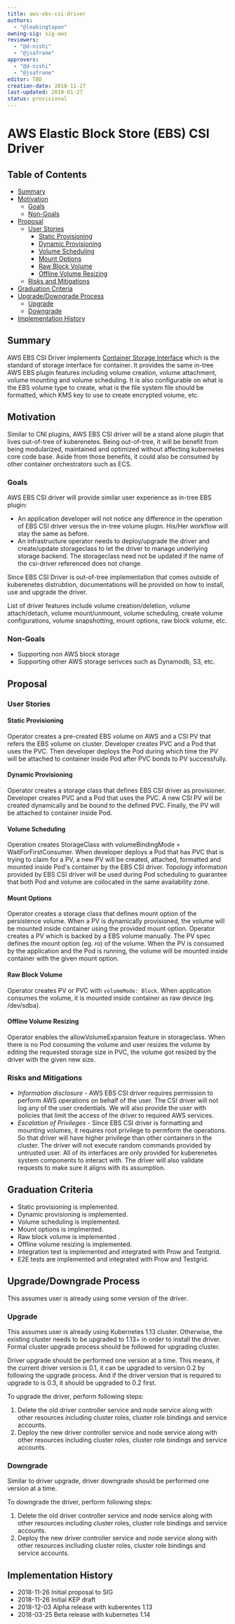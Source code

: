 ```yaml
---
title: aws-ebs-csi-driver
authors:
  - "@leakingtapan"
owning-sig: sig-aws
reviewers:
  - "@d-nishi"
  - "@jsafrane"
approvers:
  - "@d-nishi"
  - "@jsafrane"
editor: TBD
creation-date: 2018-11-27
last-updated: 2019-01-27
status: provisional
---
```


# AWS Elastic Block Store (EBS) CSI Driver

## Table of Contents

<!-- toc -->
- [Summary](#summary)
- [Motivation](#motivation)
  - [Goals](#goals)
  - [Non-Goals](#non-goals)
- [Proposal](#proposal)
  - [User Stories](#user-stories)
    - [Static Provisioning](#static-provisioning)
    - [Dynamic Provisioning](#dynamic-provisioning)
    - [Volume Scheduling](#volume-scheduling)
    - [Mount Options](#mount-options)
    - [Raw Block Volume](#raw-block-volume)
    - [Offline Volume Resizing](#offline-volume-resizing)
  - [Risks and Mitigations](#risks-and-mitigations)
- [Graduation Criteria](#graduation-criteria)
- [Upgrade/Downgrade Process](#upgradedowngrade-process)
  - [Upgrade](#upgrade)
  - [Downgrade](#downgrade)
- [Implementation History](#implementation-history)
<!-- /toc -->

## Summary
AWS EBS CSI Driver implements [Container Storage Interface](https://github.com/container-storage-interface/spec/tree/master) which is the standard of storage interface for container. It provides the same in-tree AWS EBS plugin features including volume creation, volume attachment, volume mounting and volume scheduling. It is also configurable on what is the EBS volume type to create, what is the file system file should be formatted, which KMS key to use to create encrypted volume, etc.

## Motivation
Similar to CNI plugins, AWS EBS CSI driver will be a stand alone plugin that lives out-of-tree of kuberenetes. Being out-of-tree, it will be benefit from being modularized, maintained and optimized without affecting kubernetes core code base. Aside from those benefits, it could also be consumed by other container orchestrators such as ECS.

### Goals
AWS EBS CSI driver will provide similar user experience as in-tree EBS plugin:
* An application developer will not notice any difference in the operation of EBS CSI driver versus the in-tree volume plugin. His/Her workflow will stay the same as before.
* An infrastructure operator needs to deploy/upgrade the driver and create/update storageclass to let the driver to manage underlying storage backend. The storageclass need not be updated if the name of the csi-driver referenced does not change.

Since EBS CSI Driver is out-of-tree implementation that comes outside of kuberenetes distrubtion, documentations will be provided on how to install, use and upgrade the driver.

List of driver features include volume creation/deletion, volume attach/detach, volume mount/unmount, volume scheduling, create volume configurations, volume snapshotting, mount options, raw block volume, etc.

### Non-Goals
* Supporting non AWS block storage
* Supporting other AWS storage serivces such as Dynamodb, S3, etc.

## Proposal

### User Stories

#### Static Provisioning
Operator creates a pre-created EBS volume on AWS and a CSI PV that refers the EBS volume on cluster. Developer creates PVC and a Pod that uses the PVC. Then developer deploys the Pod during which time the PV will be attached to container inside Pod after PVC bonds to PV successfully.

#### Dynamic Provisioning
Operator creates a storage class that defines EBS CSI driver as provisioner. Developer creates PVC and a Pod that uses the PVC. A new CSI PV will be created dynamically and be bound to the defined PVC. Finally, the PV will be attached to container inside Pod.

#### Volume Scheduling
Operation creates StorageClass with  volumeBindingMode = WaitForFirstConsumer. When developer deploys a Pod that has PVC that is trying to claim for a PV, a new PV will be created, attached, formatted and mounted inside Pod&#39;s container by the EBS CSI driver. Topology information provided by EBS CSI driver will be used during Pod scheduling to guarantee that both Pod and volume are collocated in the same availability zone.

#### Mount Options
Operator creates a storage class that defines mount option of the persistence volume. When a PV is dynamically provisioned, the volume will be mounted inside container using the provided mount option.
Operator creates a PV which is backed by a EBS volume manually. The PV spec defines the mount option (eg. ro) of the volume. When the PV is consumed by the application and the Pod is running, the volume will be mounted inside container with the given mount option.

#### Raw Block Volume
Operator creates PV or PVC with `volumeMode: Block`. When application consumes the volume, it is mounted inside container as raw device (eg. /dev/sdba).

#### Offline Volume Resizing
Operator enables the allowVolumeExpansion feature in storageclass. When there is no Pod consuming the volume and user resizes the volume by editing the requested storage size in PVC, the volume got resized by the driver with the given new size.

### Risks and Mitigations
* *Information disclosure* - AWS EBS CSI driver requires permission to perform AWS operations on behalf of the user. The CSI driver will not log any of the user credentials. We will also provide the user with policies that limit the access of the driver to required AWS services.
* *Escalation of Privileges* - Since EBS CSI driver is formatting and mounting volumes, it requires root privilege to permform the operations. So that driver will have higher privilege than other containers in the cluster. The driver will not execute random commands provided by untrusted user. All of its interfaces are only provided for kuberenetes system components to interact with. The driver will also validate requests to make sure it aligns with its assumption.

## Graduation Criteria
* Static provisioning is implemented.
* Dynamic provisioning is implemented.
* Volume scheduling is implemented.
* Mount options is implmented.
* Raw block volume is implemented .
* Offline volume resizing is implemented.
* Integration test is implemented and integrated with Prow and Testgrid.
* E2E tests are implemented and integrated with Prow and Testgrid.

## Upgrade/Downgrade Process
This assumes user is already using some version of the driver.

### Upgrade
This assumes user is already using Kubernetes 1.13 cluster. Otherwise, the existing cluster needs to be upgraded to 1.13+ in order to install the driver. Formal cluster upgrade process should be followed for upgrading cluster.

Driver upgrade should be performed one version at a time. This means, if the current driver version is 0.1, it can be upgraded to version 0.2 by following the upgrade process. And if the driver version that is required to upgrade to is 0.3, it should be upgraded to 0.2 first.

To upgrade the driver, perform following steps:
1. Delete the old driver controller service and node service along with other resources including cluster roles, cluster role bindings and service accounts.
1. Deploy the new driver controller service and node service along with other resources including cluster roles, cluster role bindings and service accounts.

### Downgrade
Similar to driver upgrade, driver downgrade should be performed one version at a time.

To downgrade the driver, perform following steps:
1. Delete the old driver controller service and node service along with other resources including cluster roles, cluster role bindings and service accounts.
1. Deploy the new driver controller service and node service along with other resources inclluding cluster roles, cluster role bindings and service accounts.

## Implementation History
* 2018-11-26 Initial proposal to SIG
* 2018-11-26 Initial KEP draft
* 2018-12-03 Alpha release with kuberentes 1.13
* 2018-03-25 Beta release with kubernetes 1.14

